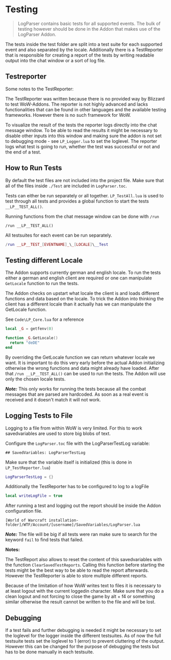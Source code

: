 # Testing

> LogParser contains basic tests for all supported events. The bulk of testing however should be done in the Addon that makes use of the LogParser Addon.

The tests inside the test folder are split into a test suite for each supported event and also separated by the locale. Additionally there is a TestReporter that is responsible for creating a report of the tests by writing readable output into the chat window or a sort of log file.

## Testreporter

Some notes to the TestReporter:

The TestReporter was written because there is no provided way by Blizzard to test WoW-Addons. The reporter is not highly advanced and lacks functionalities that can be found in other languages and the available testing frameworks. However there is no such framework for WoW.

To visualize the result of the tests the reporter logs directly into the chat message window. To be able to read the results it might be necessary to disable other inputs into this window and making sure the addon is not set to debugging mode - see `LP_Logger.lua` to set the loglevel. The reporter logs what test is going to run, whether the test was successful or not and the end of a test.

## How to Run Tests

By default the test files are not included into the project file. Make sure that all of the files inside `./Test` are included in `LogParser.toc`.

Tests can either be run separately or all together. `LP_TestAll.lua` is used to test through all tests and provides a global function to start the tests `__LP__TEST_ALL()`.

Running functions from the chat message window can be done with `/run`

`/run __LP__TEST_ALL()`

All testsuites for each event can be run separately.

```lua
/run __LP__TEST_[EVENTNAME]_\_[LOCALE]\__Test
```

## Testing different Locale

The Addon supports currently german and english locale. To run the tests either a german and english client are required or one can manipulate `GetLocale` function to run the tests.

The Addon checks on upstart what locale the client is and loads different functions and data based on the locale. To trick the Addon into thinking the client has a different locale than it actually has we can manipulate the GetLocale function.

See `Code\LP_Core.lua` for a reference

```lua
local _G = getfenv(0)

function _G.GetLocale()
  return "deDE"
end
```

By overriding the GetLocale function we can return whatever locale we want. It is important to do this very early before the actual Addon initializing otherwise the wrong functions and data might already have loaded. After that `/run __LP__TEST_ALL()` can be used to run the tests. The Addon will use only the chosen locale tests.

***Note:*** This only works for running the tests because all the combat messages that are parsed are hardcoded. As soon as a real event is received and it doesn't match it will not work.

## Logging Tests to File

Logging to a file from within WoW is very limited. For this to work savedvariables are used to store big blobs of text.

Configure the `LogParser.toc` file with the LogParserTestLog variable:


```
## SavedVariables: LogParserTestLog
```

Make sure that the variable itself is initialized (this is done in `LP_TestReporter.lua`)

```lua
LogParserTestLog = {}
```

Additionally the TestReporter has to be configured to log to a logFile

```lua
local writeLogFile = true
```

After running a test and logging out the report should be inside the Addon configuration file.

`[World of Warcraft installation-folder]/WTF/Account/[username]/SavedVariables/LogParser.lua`

***Note:*** The file will be big if all tests were ran make sure to search for the keyword `fail` to find tests that failed.

**Notes:**

The TestReport also allows to reset the content of this savedvariables with the function `ClearSavedTestReports`. Calling this function before starting the tests might be the best way to be able to read the report afterwards. However the TestReporter is able to store multiple different reports.

Because of the limitation of how WoW writes text to files it is necessary to at least logout with the current loggedin character. Make sure that you do a clean logout and not forcing to close the game by alt + f4 or something similar otherwise the result cannot be written to the file and will be lost.

## Debugging

If a test fails and further debugging is needed it might be necessary to set the loglevel for the logger inside the different testsuites. As of now the full testsuite tests set the loglevel to 1 (error) to prevent cluttering of the output. However this can be changed for the purpose of debugging the tests but has to be done manually in each testsuite.
